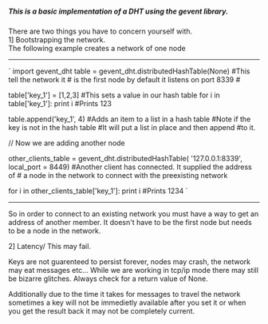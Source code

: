 ##### This is a basic implementation of a DHT using the gevent library.

There are two things you have to concern yourself with. <br />
1] Bootstrapping the network. <br />
The following example creates a network of one node

-------------------------------------------------------------------
`
import gevent_dht
table = gevent_dht.distributedHashTable(None) #This tell the network it 
        # is the first node by default it listens on port 8339
        #
        
table['key_1'] = [1,2,3] #This sets a value in our hash table
for i in table['key_1']:
    print i #Prints 123
    
table.append('key_1', 4) #Adds an item to a list in a hash table
                         #Note if the key is not in the hash table
                         #It will put a list in place and then append 
                         #to it.
                         
// Now we are adding another node
    
other_clients_table = gevent_dht.distributedHashTable(
                    '127.0.0.1:8339', local_port = 8449)
    #Another client has connected. It supplied the address of 
    # a node in the network to connect with the preexisting network
    
for i in other_clients_table['key_1']:
    print i #Prints 1234
`

-------------------------------------------------------------------

So in order to connect to an existing network you must have a way to get an 
address of another member. It doesn't have to be the first node but needs 
to be a node in the network.

2] Latency/ This may fail.

Keys are not guarenteed to persist forever, nodes may crash, the network 
may eat messages etc... While we are working in tcp/ip mode there may still 
be bizarre glitches. Always check for a return value of None.

Additionally due to the time it takes for messages to travel the network 
sometimes a key will not be immedietly available after you set it or
when you get the result back it may not be completely current.
